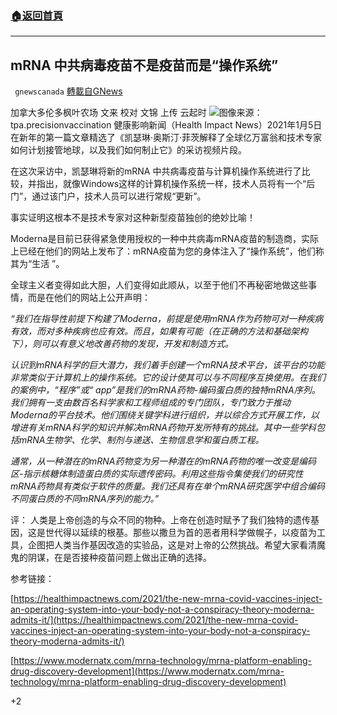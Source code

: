 ###  [:house:返回首頁](https://github.com/ourhimalayas/txt)
---

## mRNA 中共病毒疫苗不是疫苗而是“操作系统”
` gnewscanada` [轉載自GNews](https://gnews.org/zh-hans/726019/)

加拿大多伦多枫叶农场 文来
校对 文锦 上传 云起时
![]()![](https://gnews.org/wp-content/uploads/2021/01/tpa.precisionvaccination.jpg)图像来源：tpa.precisionvaccination
健康影响新闻（Health Impact News）2021年1月5日在新年的第一篇文章精选了《凯瑟琳·奥斯汀·菲茨解释了全球亿万富翁和技术专家如何计划接管地球，以及我们如何制止它》的采访视频片段。

在这次采访中，凯瑟琳将新的mRNA 中共病毒疫苗与计算机操作系统进行了比较，并指出，就像Windows这样的计算机操作系统一样，技术人员将有一个“后门”，通过该门户，技术人员可以进行常规“更新”。

事实证明这根本不是技术专家对这种新型疫苗独创的绝妙比喻！

Moderna是目前已获得紧急使用授权的一种中共病毒mRNA疫苗的制造商，实际上已经在他们的网站上发布了：mRNA疫苗为您的身体注入了“操作系统”，他们称其为“生活 ”。

全球主义者变得如此大胆，人们变得如此顺从，以至于他们不再秘密地做这些事情，而是在他们的网站上公开声明：

*“我们在指导性前提下构建了Moderna，前提是使用mRNA作为药物可对一种疾病有效，而对多种疾病也应有效。而且，如果有可能（在正确的方法和基础架构下），则可以有意义地改善药物的发现，开发和制造方式。*

*认识到mRNA科学的巨大潜力，我们着手创建一个mRNA技术平台，该平台的功能非常类似于计算机上的操作系统。它的设计使其可以与不同程序互换使用。在我们的案例中，“程序”或“ app”是我们的mRNA药物-编码蛋白质的独特mRNA序列。
我们拥有一支由数百名科学家和工程师组成的专门团队，专门致力于推动Moderna的平台技术。他们围绕关键学科进行组织，并以综合方式开展工作，以增进有关mRNA科学的知识并解决mRNA药物开发所特有的挑战。其中一些学科包括mRNA生物学、化学、制剂与递送、生物信息学和蛋白质工程。*

*通常，从一种潜在的mRNA药物变为另一种潜在的mRNA药物的唯一改变是编码区-指示核糖体制造蛋白质的实际遗传密码。利用这些指令集使我们的研究性mRNA药物具有类似于软件的质量。我们还具有在单个mRNA研究医学中组合编码不同蛋白质的不同mRNA序列的能力。”*

评：
人类是上帝创造的与众不同的物种。上帝在创造时赋予了我们独特的遗传基因，这是世代得以延续的根基。那些以撒旦为首的恶者用科学做幌子，以疫苗为工具，企图把人类当作基因改造的实验品，这是对上帝的公然挑战。希望大家看清魔鬼的阴谋，在是否接种疫苗问题上做出正确的选择。

参考链接：

[https://healthimpactnews.com/2021/the-new-mrna-covid-vaccines-inject-an-operating-system-into-your-body-not-a-conspiracy-theory-moderna-admits-it/](https://healthimpactnews.com/2021/the-new-mrna-covid-vaccines-inject-an-operating-system-into-your-body-not-a-conspiracy-theory-moderna-admits-it/)

[https://www.modernatx.com/mrna-technology/mrna-platform-enabling-drug-discovery-development](https://www.modernatx.com/mrna-technology/mrna-platform-enabling-drug-discovery-development)

+2
